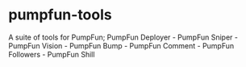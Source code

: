 # pumpfun-tools
A suite of tools for PumpFun; PumpFun Deployer - PumpFun Sniper - PumpFun Vision - PumpFun Bump - PumpFun Comment - PumpFun Followers - PumpFun Shill
